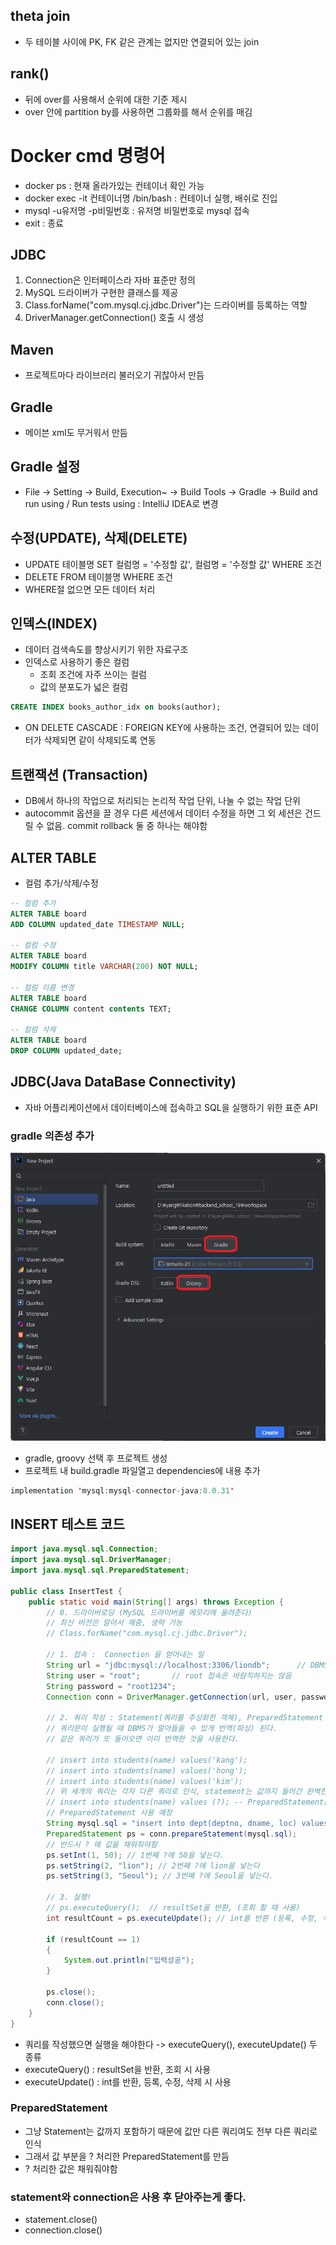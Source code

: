 ## theta join
- 두 테이블 사이에 PK, FK 같은 관계는 없지만 연결되어 있는 join

## rank()
- 뒤에 over를 사용해서 순위에 대한 기준 제시
- over 안에 partition by를 사용하면 그룹화를 해서 순위를 매김

# Docker cmd 명령어
- docker ps : 현재 올라가있는 컨테이너 확인 가능
- docker exec -it 컨테이너명 /bin/bash : 컨테이너 실행, 배쉬로 진입
- mysql -u유저명 -p비밀번호 : 유저명 비밀번호로 mysql 접속
- exit : 종료

## JDBC
1. Connection은 인터페이스라 자바 표준만 정의
2. MySQL 드라이버가 구현한 클래스를 제공
3. Class.forName("com.mysql.cj.jdbc.Driver")는 드라이버를 등록하는 역할
4. DriverManager.getConnection() 호출 시 생성

## Maven
- 프로젝트마다 라이브러리 불러오기 귀찮아서 만듬
## Gradle
- 메이븐 xml도 무거워서 만듬

## Gradle 설정
- File -> Setting -> Build, Execution~ -> Build Tools -> Gradle -> Build and run using / Run tests using : IntelliJ IDEA로 변경

## 수정(UPDATE), 삭제(DELETE) 
- UPDATE 테이블명 SET 컬럼명 = '수정할 값', 컬럼명 = '수정할 값' WHERE 조건
- DELETE FROM 테이블명 WHERE 조건
- WHERE절 없으면 모든 데이터 처리

## 인덱스(INDEX)
- 데이터 검색속도를 향상시키기 위한 자료구조
- 인덱스로 사용하기 좋은 컬럼
    - 조회 조건에 자주 쓰이는 컬럼
    - 값의 분포도가 넓은 컬럼
```mysql.sql
CREATE INDEX books_author_idx on books(author);
```
- ON DELETE CASCADE : FOREIGN KEY에 사용하는 조건, 연결되어 있는 데이터가 삭제되면 같이 삭제되도록 연동

## 트랜잭션 (Transaction)
- DB에서 하나의 작업으로 처리되는 논리적 작업 단위, 나눌 수 없는 작업 단위
- autocommit 옵션을 끌 경우 다른 세션에서 데이터 수정을 하면 그 외 세션은 건드릴 수 없음. commit rollback 둘 중 하나는 해야함

## ALTER TABLE
- 컬럼 추가/삭제/수정
```mysql.sql
-- 컬럼 추가
ALTER TABLE board 
ADD COLUMN updated_date TIMESTAMP NULL;

-- 컬럼 수정
ALTER TABLE board 
MODIFY COLUMN title VARCHAR(200) NOT NULL;

-- 컬럼 이름 변경
ALTER TABLE board 
CHANGE COLUMN content contents TEXT;

-- 컬럼 삭제
ALTER TABLE board 
DROP COLUMN updated_date;
```

## JDBC(Java DataBase Connectivity)
- 자바 어플리케이션에서 데이터베이스에 접속하고 SQL을 실행하기 위한 표준 API

### gradle 의존성 추가
![img_1.png](img_1.png)
- gradle, groovy 선택 후 프로젝트 생성
- 프로젝트 내 build.gradle 파일열고 dependencies에 내용 추가
```java
implementation 'mysql:mysql-connector-java:8.0.31'
```

## INSERT 테스트 코드
```java
import java.mysql.sql.Connection;
import java.mysql.sql.DriverManager;
import java.mysql.sql.PreparedStatement;

public class InsertTest {
    public static void main(String[] args) throws Exception {
        // 0. 드라이버로딩 (MySQL 드라이버를 메모리에 올려준다)
        // 최신 버전은 알아서 해줌, 생략 가능
        // Class.forName("com.mysql.cj.jdbc.Driver");

        // 1. 접속 :  Connection 을 얻어내는 일
        String url = "jdbc:mysql://localhost:3306/liondb";      // DBMS마다 원하는 url 형식이 조금씩 다름
        String user = "root";       // root 접속은 바람직하지는 않음
        String password = "root1234";
        Connection conn = DriverManager.getConnection(url, user, password);

        // 2. 쿼리 작성 : Statement(쿼리를 추상화한 객체), PreparedStatement
        // 쿼리문이 실행될 때 DBMS가 알아들을 수 있게 번역(파싱) 된다.
        // 같은 쿼리가 또 들어오면 이미 번역한 것을 사용한다.

        // insert into students(name) values('kang');
        // insert into students(name) values('hong');
        // insert into students(name) values('kim');
        // 위 세개의 쿼리는 각자 다른 쿼리로 인식, statement는 값까지 들어간 완벽한 쿼리로 실행된다.
        // insert into students(name) values (?); -- PreparedStatement는 여기까지 미리 번역해놓음, ?값이 달라져도 미리 번역해놓은걸 사용
        // PreparedStatement 사용 예정
        String mysql.sql = "insert into dept(deptno, dname, loc) values (?, ?, ?)";
        PreparedStatement ps = conn.prepareStatement(mysql.sql);
        // 반드시 ? 에 값을 채워줘야함
        ps.setInt(1, 50); // 1번째 ?에 50을 넣는다.
        ps.setString(2, "lion"); // 2번째 ?에 lion을 넣는다
        ps.setString(3, "Seoul"); // 3번째 ?에 Seoul을 넣는다.

        // 3. 실행!
        // ps.executeQuery();  // resultSet을 반환, (조회 할 때 사용)
        int resultCount = ps.executeUpdate(); // int를 반환 (등록, 수정, 삭제할 때 사용)

        if (resultCount == 1)
        {
            System.out.println("입력성공");
        }

        ps.close();
        conn.close();
    }
}
```
- 쿼리를 작성했으면 실행을 해야한다 -> executeQuery(), executeUpdate() 두 종류
- executeQuery() : resultSet을 반환, 조회 시 사용
- executeUpdate() : int를 반환, 등록, 수정, 삭제 시 사용

### PreparedStatement
- 그냥 Statement는 값까지 포함하기 때문에 값만 다른 쿼리여도 전부 다른 쿼리로 인식
- 그래서 값 부분을 ? 처리한 PreparedStatement를 만듬
- ? 처리한 값은 채워줘야함

### statement와 connection은 사용 후 닫아주는게 좋다.
- statement.close()
- connection.close()